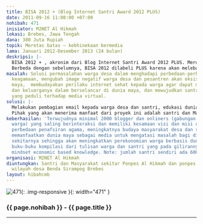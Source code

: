 ```yaml
---
title: BISA 2012 + (Blog Internet Santri Award 2012 PLUS)
date: 2011-09-16 11:08:00 +07:00
nohibah: 471
inisiator: M2NET Al Hikmah
lokasi: Brebes, Jawa Tengah
dana: 380 Juta Rupiah
topik: Meretas batas – kebhinekaan bermedia
lama: Januari 2012-Desember 2013 (24 bulan)
deskripsi: |-
  BISA 2012 + , akronim dari Blog Internet Santri Award 2012 PLUS. Merupakan kelanjutan BISA 2010 yang kala itu bekerjasama dengan Internet Sehat dalam promosi dan hadiah sandal. Setelah sempat vakum karena banyak kendala teknis dan nonteknis, tahun depan akan kembali hadir, mencoba mengulang kesuksesan 2010 yang berhasil mencetak hampir 1000 blogger santri (bisa dilihat di http://malhikdua.com) dan berkembangnya jurnalistik siswa di sekolah yang lokal, berani, dan orisinil (bisa dilihat hasilnya di http://malhikdua.sch.id dan http://alhikmahdua.net).
  Berbeda dengan sebelumnya, BISA 2012 dilabeli PLUS karena akan melebarkan manfaat ke warga sekitar dan berusaha mempersatukan pesantren-pesantren di desa Benda dalam sebuah wadah yang tak hanya blog, tapi juga social media dan forum online (http://forumalhikmah.com). BISA 2012 + juga bermanfaat dalam membentuk komunitas local yang saling bersinergi. Bentuk sinergi yang akan dijalin adalah batsul masail virtual, yakni mengatasi permasalahan-permasalahan masyarakat untuk diselesaikan dalam perspektif agama, pelatihan jurnalis maya bagi santri, pengenalan internet sehat bagi warga desa dan santri, dan asimilasi budaya secara virtual.
masalah: Solusi permasalahan warga desa dalam menghadapi perbedaan-perbedaan paham
  keagamaan, mengubah image negatif warga desa dan pesantren akan eksistensi dunia
  maya,  membudayakan perilaku internet sehat kepada warga agar dapat memantau anak
  dan keluarganya dalam berselancar di dunia maya, dan mewujudkan santri dan masyarakat
  yang peduli terhadap media virtual.
solusi: |-
  Melakukan pembagian email kepada warga desa dan santri, edukasi dunia maya bagi warga desa,  membantu pembuatan dan pengelolaan blog minimal seribu blog,  mengadakan pelatihan jurnalistik warga bagi masyarakat desa dan santri,  mengenalkan internet sehat,  mengadakan forum-forum online dan offline demi membahas isu terkini, dan  membangun hot spot area.
  Pihak yang akan menerima manfaat dari proyek ini adalah santri dan Masyarakat sekitar Ponpes Al Hikmah dan ponpes lainnya di wilayah desa Benda Sirampog Brebes
keberhasilan: 'Terwujudnya minimal 2000 blogger dan onliners (gabungan santri dan
  warga) yang saling berinteraksi dan memiliki kesamaan visi dan misi dalam mengatasi
  perbedaan penafsiran agama, meningkatnya budaya masyarakat desa dan santri dalam
  memanfaatkan dunia maya sebagai media untuk mengatasi masalah bagi diri dan lingkungan
  sekitarnya sehingga akan meningkatkan perekonomian warga berbasis dunia maya. Diterbitkannya
  buku-buku kompilasi dari tulisan warga dan santri yang pada gilirannya terbentuk
  mindset economic based knowledge. Note: jumlah santri sendiri ada 6000 lebih'
organisasi: M2NET Al Hikmah
diuntungkan: Santri dan Masyarakat sekitar Ponpes Al Hikmah dan ponpes lainnya di
  wilayah desa Benda Sirampog Brebes
layout: hibahcmb
---
```


![471](/static/img/hibahcmb/471.png){: .img-responsive }{: width="471" }

### {{ page.nohibah }} - {{ page.title }}

---
